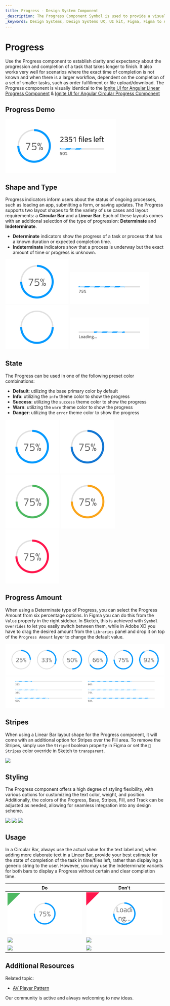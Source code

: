 ```yaml
---
title: Progress - Design System Component
_description: The Progress Component Symbol is used to provide a visual indication regarding the status, progress or completion of a task. 
_keywords: Design Systems, Design Systems UX, UI kit, Figma, Figma to Angular, Export code from Figma, Figma to HTML, Figma UI kits, Sketch, Ignite UI for Angular, Sketch to Angular, Angular, Angular Design System, Export code from Sketch, Design Kits for Angular, Sketch HTML, Sketch to HTML, Sketch UI kits, Adobe XD, Adobe XD to Angular, Export code from Adobe XD, Adobe XD to HTML, Adobe XD UI kits
---
```


# Progress

Use the Progress component to establish clarity and expectancy about the progression and completion of a task that takes longer to finish. It also works very well for scenarios where the exact time of completion is not known and when there is a larger workflow, dependent on the completion of a set of smaller tasks, such as order fulfillment or file upload/download. The Progress component is visually identical to the [Ignite UI for Angular Linear Progress Component](https://www.infragistics.com/products/ignite-ui-angular/angular/components/linear_progress.html) & [Ignite UI for Angular Circular Progress Component](https://www.infragistics.com/products/ignite-ui-angular/angular/components/circular_progress.html)

## Progress Demo

<img class="responsive-img" src="../images/progress_demo.png" srcset="../images/progress_demo@2x.png 2x" />

## Shape and Type

Progress indicators inform users about the status of ongoing processes, such as loading an app, submitting a form, or saving updates. The Progress supports two layout shapes to fit the variety of use cases and layout requirements: a **Circular Bar** and a **Linear Bar**. Each of these layouts comes with an additional selection of the type of progression: **Determinate** and **Indeterminate**.

- **Determinate** indicators show the progress of a task or process that has a known duration or expected completion time.
- **Indeterminate** indicators show that a process is underway but the exact amount of time or progress is unknown.

<img class="responsive-img" src="../images/progress_circular_determinate.png" srcset="../images/progress_circular_determinate@2x.png 2x" />
<img class="responsive-img" src="../images/progress_linear_determinate.png" srcset="../images/progress_linear_determinate@2x.png 2x" />
<img class="responsive-img" src="../images/progress_circular_indeterminate.png" srcset="../images/progress_circular_indeterminate@2x.png 2x" />
<img class="responsive-img" src="../images/progress_linear_indeterminate.png" srcset="../images/progress_linear_indeterminate@2x.png 2x" />

## State

The Progress can be used in one of the following preset color combinations:

- **Default**: utilizing the base primary color by default
- **Info**: utilizing the `info` theme color to show the progress
- **Success**: utilizing the `success` theme color to show the progress
- **Warn**: utilizing the `warn` theme color to show the progress
- **Danger**: utilizing the `error` theme color to show the progress

<img class="responsive-img" src="../images/progress_default.png" srcset="../images/progress_default@2x.png 2x" />
<img class="responsive-img" src="../images/progress_info.png" srcset="../images/progress_info@2x.png 2x" />
<img class="responsive-img" src="../images/progress_success.png" srcset="../images/progress_success@2x.png 2x" />
<img class="responsive-img" src="../images/progress_warn.png" srcset="../images/progress_warn@2x.png 2x" />
<img class="responsive-img" src="../images/progress_danger.png" srcset="../images/progress_danger@2x.png 2x" />

## Progress Amount

When using a Determinate type of Progress, you can select the Progress Amount from six percentage options. In Figma you can do this from the `Value` property in the right sidebar. In Sketch, this is achieved with `Symbol Overrides` to let you easily switch between them, while in Adobe XD you have to drag the desired amount from the `Libraries` panel and drop it on top of the `Progress Amount` layer to change the default value.

<img class="responsive-img" src="../images/progress_circular-progress-amount.png" srcset="../images/progress_circular-progress-amount@2x.png 2x" />
<img class="responsive-img" src="../images/progress_linear-progress-amount.png" srcset="../images/progress_linear-progress-amount@2x.png 2x" />

## Stripes

When using a Linear Bar layout shape for the Progress component, it will come with an additional option for Stripes over the Fill area. To remove the Stripes, simply use the `Striped` boolean property in Figma or set the `🌈 Stripes` color override in Sketch to `transparent`.

<img class="responsive-img" src="../images/progress_linearstripes.png" srcset="../images/progress_linearstripes@2x.png 2x" />

## Styling

The Progress component offers a high degree of styling flexibility, with various options for customizing the text color, weight, and position. Additionally, the colors of the Progress, Base, Stripes, Fill, and Track can be adjusted as needed, allowing for seamless integration into any design scheme.

<img class="responsive-img" src="../images/progress_striped.png" srcset="../images/progress_striped@2x.png 2x" />
<img class="responsive-img" src="../images/progress_clear.png" srcset="../images/progress_clear@2x.png 2x" />
<img class="responsive-img" src="../images/progress_twocolor.png" srcset="../images/progress_twocolor@2x.png 2x" />

## Usage

In a Circular Bar, always use the actual value for the text label and, when adding more elaborate text in a Linear Bar, provide your best estimate for the state of completion of the task in time/files left, rather than displaying a generic string to the user. However, you may use the Indeterminate variants for both bars to display a Progress without certain and clear completion time.

| Do                                                                                 | Don't                                                                                  |
| ---------------------------------------------------------------------------------- | -------------------------------------------------------------------------------------- |
| <img class="responsive-img" src="../images/progress_do1.png" srcset="../images/progress_do1@2x.png 2x" /> | <img class="responsive-img" src="../images/progress_dont1.png" srcset="../images/progress_dont1@2x.png 2x" /> |
| <img class="responsive-img" src="../images/progress_do2.png" srcset="../images/progress_do2@2x.png 2x" /> | <img class="responsive-img" src="../images/progress_dont2.png" srcset="../images/progress_dont2@2x.png 2x" /> |
| <img class="responsive-img" src="../images/progress_do3.png" srcset="../images/progress_do3@2x.png 2x" /> | <img class="responsive-img" src="../images/progress_dont3.png" srcset="../images/progress_dont3@2x.png 2x" /> |

## Additional Resources

Related topic:

- [AV Player Pattern](../patterns/av.md)
  <div class="divider--half"></div>

Our community is active and always welcoming to new ideas.

